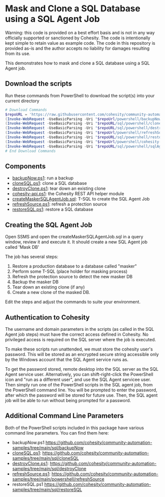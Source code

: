 # Mask and Clone a SQL Database using a SQL Agent Job

Warning: this code is provided on a best effort basis and is not in any way officially supported or sanctioned by Cohesity. The code is intentionally kept simple to retain value as example code. The code in this repository is provided as-is and the author accepts no liability for damages resulting from its use.

This demonstrates how to mask and clone a SQL database using a SQL Agent job.

## Download the scripts

Run these commands from PowerShell to download the script(s) into your current directory

```powershell
# Download Commands
$repoURL = 'https://raw.githubusercontent.com/cohesity/community-automation-samples/main'
(Invoke-WebRequest -UseBasicParsing -Uri "$repoUrl/powershell/backupNow/backupNow.ps1").content | Out-File "backupNow.ps1"; (Get-Content "backupNow.ps1") | Set-Content "backupNow.ps1"
(Invoke-WebRequest -UseBasicParsing -Uri "$repoURL/sql/powershell/cloneSQL/cloneSQL.ps1").content | Out-File "cloneSQL.ps1"; (Get-Content "cloneSQL.ps1") | Set-Content "cloneSQL.ps1"
(Invoke-WebRequest -UseBasicParsing -Uri "$repoURL/sql/powershell/destroyClone/destroyClone.ps1").content | Out-File "destroyClone.ps1"; (Get-Content "destroyClone.ps1") | Set-Content "destroyClone.ps1"
(Invoke-WebRequest -UseBasicParsing -Uri "$repoUrl/powershell/refreshSource/refreshSource.ps1").content | Out-File "refreshSource.ps1"; (Get-Content "refreshSource.ps1") | Set-Content "refreshSource.ps1"
(Invoke-WebRequest -UseBasicParsing -Uri "$repoURL/sql/powershell/restoreSQL/restoreSQL.ps1").content | Out-File "restoreSQL.ps1"; (Get-Content "restoreSQL.ps1") | Set-Content "restoreSQL.ps1"
(Invoke-WebRequest -UseBasicParsing -Uri "$repoUrl/powershell/cohesity-api/cohesity-api.ps1").content | Out-File cohesity-api.ps1; (Get-Content cohesity-api.ps1) | Set-Content cohesity-api.ps1
(Invoke-WebRequest -UseBasicParsing -Uri "$repoURL/sql/powershell/sqlAgentJob-maskDB/createMaskerSQLAgentJob.sql").content | Out-File createMaskerSQLAgentJob.sql; (Get-Content createMaskerSQLAgentJob.sql) | Set-Content createMaskerSQLAgentJob.sql
# End Download Commands
```

## Components

* [backupNow.ps1](https://raw.githubusercontent.com/cohesity/community-automation-samples/main/sql/powershell/sqlAgentJob-maskDB/backupNow.ps1): run a backup
* [cloneSQL.ps1](https://raw.githubusercontent.com/cohesity/community-automation-samples/main/sql/powershell/sqlAgentJob-maskDB/cloneSQL.ps1): clone a SQL database
* [destroyClone.ps1](https://raw.githubusercontent.com/cohesity/community-automation-samples/main/sql/powershell/sqlAgentJob-maskDB/destroyClone.ps1): tear down an existing clone
* [cohesity-api.ps1](https://raw.githubusercontent.com/cohesity/community-automation-samples/main/sql/powershell/sqlAgentJob-maskDB/cohesity-api.ps1): the Cohesity REST API helper module
* [createMaskerSQLAgentJob.sql](https://raw.githubusercontent.com/cohesity/community-automation-samples/main/sql/powershell/sqlAgentJob-maskDB/createMaskerSQLAgentJob.sql): T-SQL to create the SQL Agent Job
* [refreshSource.ps1](https://raw.githubusercontent.com/cohesity/community-automation-samples/main/sql/powershell/sqlAgentJob-maskDB/refreshSource.ps1): refresh a protection source
* [restoreSQL.ps1](https://raw.githubusercontent.com/cohesity/community-automation-samples/main/sql/powershell/sqlAgentJob-maskDB/restoreSQL.ps1): restore a SQL database

## Creating the SQL Agent Job

Open SSMS and open the createMaskerSQLAgentJob.sql in a query window, review it and execute it. It should create a new SQL Agent job called 'Mask DB'

The job has several steps:

1) Restore a production database to a database called "masker"
2) Perform some T-SQL (place holder for masking process)
3) Refresh the protection source to detect the new masker DB
4) Backup the masker DB
5) Tear down an existing clone (if any)
6) Create a new clone of the masked DB.

Edit the steps and adjust the commands to suite your environment.

## Authentication to Cohesity

The username and domain parameters in the scripts (as called in the SQL Agent job steps) must have the correct access defined in Cohesity. No privileged access is required on the SQL server where the job is executed.

To make these scripts run unattended, we must store the cohesity user's password. This will be stored as an encrypted secure string accessible only by the Windows account that the SQL Agent service runs as.

To get the password stored, remote desktop into the SQL server as the SQL Agent service user. Alternatively, you can shift-right-click the PowerShell icon and "run as a different user", and use the SQL Agent servicee user. Then simply run one of the PowerShell scripts in the SQL agent job, from the PowerShell command line. You will be prompted to enter the password, after which the password will be stored for future use. Then, the SQL agent job will be able to run without being prompted for a password.

## Additional Command Line Parameters

Both of the PowerShell scripts included in this package have various command line parameters. You can find them here:

* backupNow.ps1 <https://github.com/cohesity/community-automation-samples/tree/main/sql/backupNow>
* [cloneSQL.ps1](https://raw.githubusercontent.com/cohesity/community-automation-samples/main/sql/powershell/sqlAgentJob-maskDB/cloneSQL.ps1): <https://github.com/cohesity/community-automation-samples/tree/main/sql/cloneSQL>
* [destroyClone.ps1](https://raw.githubusercontent.com/cohesity/community-automation-samples/main/sql/powershell/sqlAgentJob-maskDB/destroyClone.ps1): <https://github.com/cohesity/community-automation-samples/tree/main/sql/destroyClone>
* [refreshSource.ps1](https://raw.githubusercontent.com/cohesity/community-automation-samples/main/sql/powershell/sqlAgentJob-maskDB/refreshSource.ps1): <https://github.com/cohesity/community-automation-samples/tree/main/powershell/refreshSource>
* restoreSQL.ps1 <https://github.com/cohesity/community-automation-samples/tree/main/sql/restoreSQL>
